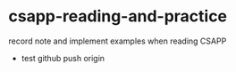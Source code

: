 # csapp-reading-and-practice
record note and implement examples when reading CSAPP


* test github push origin